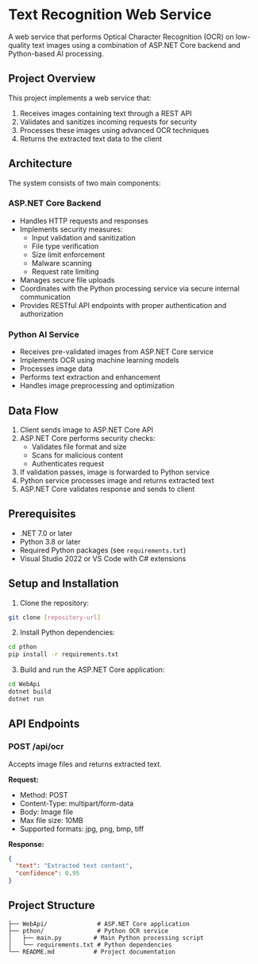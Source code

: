 # Text Recognition Web Service

A web service that performs Optical Character Recognition (OCR) on low-quality text images using a combination of ASP.NET Core backend and Python-based AI processing.

## Project Overview

This project implements a web service that:
1. Receives images containing text through a REST API
2. Validates and sanitizes incoming requests for security
3. Processes these images using advanced OCR techniques
4. Returns the extracted text data to the client

## Architecture

The system consists of two main components:

### ASP.NET Core Backend
- Handles HTTP requests and responses
- Implements security measures:
  - Input validation and sanitization
  - File type verification
  - Size limit enforcement
  - Malware scanning
  - Request rate limiting
- Manages secure file uploads
- Coordinates with the Python processing service via secure internal communication
- Provides RESTful API endpoints with proper authentication and authorization

### Python AI Service
- Receives pre-validated images from ASP.NET Core service
- Implements OCR using machine learning models
- Processes image data
- Performs text extraction and enhancement
- Handles image preprocessing and optimization

## Data Flow

1. Client sends image to ASP.NET Core API
2. ASP.NET Core performs security checks:
   - Validates file format and size
   - Scans for malicious content
   - Authenticates request
3. If validation passes, image is forwarded to Python service
4. Python service processes image and returns extracted text
5. ASP.NET Core validates response and sends to client

## Prerequisites

- .NET 7.0 or later
- Python 3.8 or later
- Required Python packages (see `requirements.txt`)
- Visual Studio 2022 or VS Code with C# extensions

## Setup and Installation

1. Clone the repository:
```bash
git clone [repository-url]
```

2. Install Python dependencies:
```bash
cd pthon
pip install -r requirements.txt
```

3. Build and run the ASP.NET Core application:
```bash
cd WebApi
dotnet build
dotnet run
```

## API Endpoints

### POST /api/ocr
Accepts image files and returns extracted text.

**Request:**
- Method: POST
- Content-Type: multipart/form-data
- Body: Image file
- Max file size: 10MB
- Supported formats: jpg, png, bmp, tiff

**Response:**
```json
{
  "text": "Extracted text content",
  "confidence": 0.95
}
```

## Project Structure

```
├── WebApi/              # ASP.NET Core application
├── pthon/               # Python OCR service
│   ├── main.py         # Main Python processing script
│   └── requirements.txt # Python dependencies
└── README.md           # Project documentation
```
